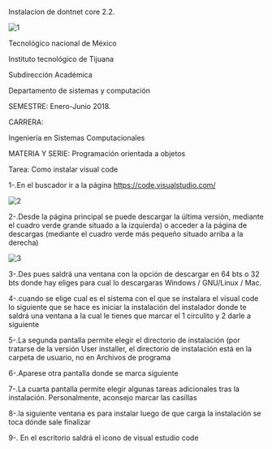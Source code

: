 Instalacion de dontnet core 2.2.

![1](https://user-images.githubusercontent.com/50537557/65217080-e16cc780-da67-11e9-8f97-1764376a8684.PNG)

Tecnológico nacional de México

Instituto tecnológico de Tijuana

Subdirección Académica

Departamento de sistemas  y computación

SEMESTRE:
Enero-Junio 2018.

CARRERA:

Ingeniería en Sistemas Computacionales

MATERIA Y SERIE:
Programación orientada a objetos

Tarea:
Como instalar visual code

1-.En el buscador ir a la página https://code.visualstudio.com/

![2](https://user-images.githubusercontent.com/50537557/65217229-46c0b880-da68-11e9-97c4-8d66aba12fea.PNG)

2-.Desde la página principal se puede descargar la última versión, mediante el cuadro verde grande situado a la izquierda) o acceder a la página de descargas (mediante el cuadro verde más pequeño situado arriba a la derecha) 

![3](https://user-images.githubusercontent.com/50537557/65217343-a8812280-da68-11e9-98fe-6577d204c8dc.PNG)

3-.Des pues saldrá una ventana con la opción de descargar en 64 bts o 32 bts donde hay eliges para cual lo descargaras Windows / GNU/Linux / Mac.



4-.cuando se elige cual es el sistema con el que se instalara el visual code lo siguiente que se hace es iniciar la instalación del instalador donde te saldrá una ventana a la cual le tienes que marcar el 1 circulito y 2 darle a siguiente 


5-.La segunda pantalla permite elegir el directorio de instalación (por tratarse de la versión User installer, el directorio de instalación está en la carpeta de usuario, no en Archivos de programa


6-.Aparese otra pantalla donde se marca siguiente 


7-.La cuarta pantalla permite elegir algunas tareas adicionales tras la instalación. Personalmente, aconsejo marcar las casillas


8-.la siguiente ventana es para instalar luego de que carga la instalación se toca dónde sale finalizar


9-. En el escritorio saldrá el icono de visual estudio code
